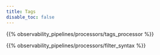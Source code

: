 ```yaml
---
title: Tags
disable_toc: false
---
```


{{% observability_pipelines/processors/tags_processor %}}

{{% observability_pipelines/processors/filter_syntax %}}